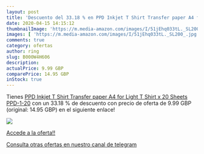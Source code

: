 ```yaml
---
layout: post
title: 'Descuento del 33.18 % en PPD Inkjet T Shirt Transfer paper A4 for'
date: 2020-04-15 14:15:12
thumbnailImage: 'https://m.media-amazon.com/images/I/51jEhq033tL._SL200_.jpg'
images: [ 'https://m.media-amazon.com/images/I/51jEhq033tL._SL200_.jpg' ]
comments: true
category: ofertas
author: ring
slug: B000W4H606
description:
actualPrice: 9.99 GBP
comparePrice: 14.95 GBP
inStock: true
---
```


Tienes [PPD Inkjet T Shirt Transfer paper A4 for Light T Shirt x 20 Sheets PPD-1-20](https://www.amazon.com/dp/B000W4H606/?tag=redken08-20) con un 33.18 % de descuento con precio de oferta de 9.99 GBP (original: 14.95 GBP) en el siguiente enlace!

[![](https://m.media-amazon.com/images/I/51jEhq033tL._SL200_.jpg)](https://www.amazon.com/dp/B000W4H606/?tag=redken08-20)

[Accede a la oferta!!](https://www.amazon.com/dp/B000W4H606/?tag=redken08-20)

[Consulta otras ofertas en nuestro canal de telegram](https://t.me/s/ofertas25)
